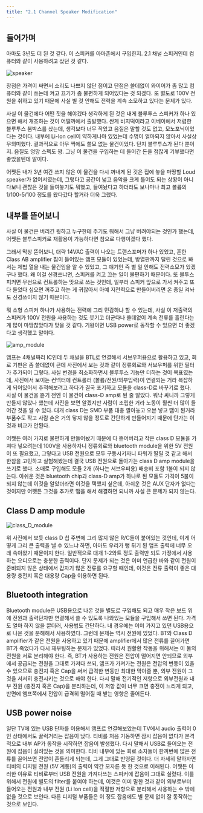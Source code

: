 ```yaml
---
title: "2.1 Channel Speaker Modification"
---
```


## 들어가며

아마도 3년도 더 된 것 같다. 이 스피커를 아마존에서 구입한지. 2.1 채널 스피커인데 컴퓨터와 같이 사용하려고 샀던 것 같다.

![speaker](speaker.jpg?resize=800)

장점은 가격이 싸면서 소리도 나쁘지 않단 점이고 단점은 쓸데없이 와이어가 좀 많고 컴퓨터와 같이 쓰는데 켜고 끄기가 좀 불편하게 되어있다는 것 되겠다. 또 별도로 100V 전원을 취하고 있기 때문에 사실 별 것 안해도 전력을 계속 소모하고 있다는 문제가 있다.

사실 이 물건에다 어떤 짓을 해야겠다 생각하게 된 것은 내게 블루투스 스피커가 하나 있으면 해서 개조하는 것이 어떨까에서 출발했다. 싼게 비지떡이라고 이베이에서 저렴한 블루투스 붐박스를 샀는데, 생각보다 너무 작았고 음질은 말할 것도 없고, 모노포닉이었다는 것이다. 내부에 Li-Ion cell이 약하게나마 있었는데 수명이 얼마되지 않아서 사실상 무의미했다. 결과적으로 아무 짝에도 쓸모 없는 물건이었다. 단지 블루투스가 된다 뿐이지. 음질도 엉망 스펙도 꽝. 그냥 이 물건을 구입하는 데 들어간 돈을 점잖게 기부했다면 좋았을텐데 말이다.

어쨋든 내가 3년 여간 쓰지 않은 이 물건을 다시 꺼내게 된 것은 집에 놓을 마땅할 Loud speaker가 없어서였는데, 그렇다고 공간이 넓고 음악을 크게 틀어도 되는 상황이 아니다보니 괜찮은 것을 들여놓기도 뭐했고, 들여놨다고 하더라도 보나마나 최고 볼륨의 1/100-5/100 정도를 왔다갔다 할거라 더욱 그랬다.

## 내부를 뜯어보니

사실 이 물건은 버리긴 뭣하고 누구한테 주기도 뭐해서 그냥 버려야되는 것인가 했는데, 어쨋든 블투스피커로 재활용이 가능하다면 참으로 다행이겠다 했다.

그래서 막상 뜯어보니, 대략 14VAC 출력이 나오는 트랜스포머가 하나 있었고, 흔한 Class AB amplifier 칩이 들어있는 앰프 모듈이 있었는데, 방열판까지 달린 것으로 봐서는 제법 열을 내는 물건임을 알 수 있었고, 그 얘기인 즉 별 일 안해도 전력소모가 있겠구나 했다. 왜 이걸 신경쓰냐면, 스피커를 켜고 끄는 일이 불편하기 때문이다. 또 블투스피커면 무선으로 컨트롤하는 맛으로 쓰는 것인데, 일부러 스피커 앞으로 가서 켜주고 또 다 들었다 싶으면 꺼주고 하는 게 귀찮아서 아예 저전력으로 만들어버리면 온 종일 켜놔도 신경쓰이지 않기 때문이다.

뭐 소형 스피커 하나가 사용하는 전력에 그리 민감하냐 할 수 있는데, 사실 이 저출력의 스피커가 100V 전원을 사용하는 것도 웃기고 더군다나 쓸데없이 계속 전류를 흘린다는 게 많이 마땅찮았다가 맞을 것 같다. 기왕이면 USB power로 동작할 수 있으면 더 좋겠다고 생각했고 말이다.

![amp_module](module.jpg?resize=800)

앰프는 4채널짜리 IC인데 두 채널을 BTL로 연결해서 서브우퍼용으로 활용하고 있고, 회로 기판은 좀 쓸데없이 큰데 사진에서 보는 것과 같이 정류회로와 서브우퍼를 위한 필터가 추가되어 그렇다. 사실 변경을 최소화하면서 블루투스 기능만 더하는 것이 목표였는데, 사진에서 보이는 컨넥터에 컨트롤러 (볼륨/전원/외부입력)이 연결되는 거라 복잡하게 되어있어서 추적해보려고 하다가 결국 포기하고 모듈을 class-D로 바꾸기로 했다. 사실 이 물건을 뜯기 전엔 이 물건이 class-D amp로 된 줄 알았다. 워낙 싸니까 그렇게 만들지 않았나 했는데 사진을 보면 알겠지만 사람이 조립한 거라 노동이 훨씬 더 많이 들어간 것을 알 수 있다. 대개 class D는 SMD 부품 대충 깔아놓고 오븐 넣고 땜이 된거라 부품수도 작고 사람 손은 거의 닿지 않을 정도로 간단하게 만들어지기 때문에 단가는 이것과 비교가 안된다.

어쨋든 여러 가지로 불편하게 만들어놨기 때문에 다 뜯어버리고 작은 class D 모듈을 가져다 넣으려는데 100V을 사용하자니 정류회로와 bluetooth module을 위한 5V 전원이 또 필요했고, 그렇다고 USB 전원으로 모두 구동시키자니 파워가 딸릴 것 같고 해서 한참을 고민하고 실험해봤는데 결국 USB 전원으로 돌아가는 class D amp module을 쓰기로 했다. 소매로 구입해도 모듈 2개 (하나는 서브우퍼용) 배송비 포함 1불이 되지 않는다. 아쉬운 것은 bluetooth chip과 class-D amp가 하나로 된 모듈도 가격이 5불이 되지 않는데 이것을 알았더라면 이것을 택했지 싶은데, 아쉬운 것은 AUX 단자가 없다는 것이지만 어쨋든 그것을 추가로 땜을 해서 해결하면 되니까 사실 큰 문제가 되지 않는다.

## Class D amp module

![class_D_module](amps.jpg?resize=800)

위 사진에서 보듯 class D 칩 주변에 그리 많지 않은 R/C들이 붙어있는 것인데, 이게 어떻게 그리 큰 출력을 낼 수 있느냐 하면, 아마도 우리가 뻥 튀기 된 앰프 출력에 너무 오래 속아왔기 때문이지 한다. 일반적으로 대개 1-2와트 정도 출력만 되도 가정에서 사용하는 오디오로는 충분한 출력이다. 단지 문제가 되는 것은 이미 언급한 바와 같이 전원이 준비되지 않은 상태에서 갑자기 많은 전류를 요구할 때인데, 이것은 전류 출력이 좋은 대용량 충전지 혹은 대용량 Cap을 이용하면 된다. 

## Bluetooth integration

Bluetooth module은 USB용으로 나온 것을 별도로 구입해도 되고 매우 작은 보드 위에 전원과 출력단자만 연결해서 쓸 수 있도록 나와있는 모듈을 구입해서 쓰면 된다. 가격도 얼마 하지 않을 뿐더러, 사용법도 간단하다. 내 경우에는 이미 가지고 있던 USB용으로 나온 것을 분해해서 사용하였다. 그런데 문제는 역시 전원에 있었다. BT와 Class D amplifier가 같은 전원을 사용하고 있기 때문에 amplifier에서 많은 전류를 끌어가면 BT가 죽었다가 다시 재부팅하는 문제가 있었다. 따라서 원활환 작동을 위해서는 이 둘의 전원을 서로 분리해야 한다. 즉, BT가 사용하는 전원은 전압이 떨어지면 안되므로 외부에서 공급되는 전원을 그대로 가져다 쓰되, 앰프가 가져가는 전원은 전압의 변동이 있을 수 있으므로 충전지 혹은 Cap을 써서 급격한 변동만 최대한 막아줄 뿐, 외부 전원이 그것을 서서히 충전시키는 것으로 해야 한다. 다시 말해 전기적인 저항으로 외부전원과 내부 전원 (충전지 혹은 Cap)을 분리하는데, 이 저항 값이 너무 크면 충전이 느리게 되고, 반면에 앰프쪽에서 전압이 급격히 떨어질 때 받는 영향은 줄어든다. 

## USB power noise

일단 TV에 있는 USB 단자를 이용해서 앰프르 연결해보았는데 TV에서 audio 출력이 0인 상태에서도 꿀럭거리는 잡음이 났다. 티비를 처음 기동하면 잠시 잡음이 없다가 본격적으로 내부 AP가 동작을 시작하면 잡음이 발생했다. 다시 말해서 USB로 들어오는 전원에 잡음이 실려있는 것을 의미한다. 티비 내부에 있는 회로 소자들이 한꺼번에 많은 전류를 끌어쓰면 전압이 흔들리게 되는데, 그게 그대로 반영된 것이다. 더 자세히 말하자면 티비의 디지털 전원 (5V 계통)의 출력이 약간 모자른 듯 한 것으로 이해된다. 어쨋든 이러한 이유로 티비로부터 USB 전원을 가져다쓰는 스피커에 잡음이 그대로 실렸다. 이를 위해서 전원에 별도의 filter를 붙여야 하는데, 이것은 이미 말한 것과 같이 외부로부터 들어오는 전원과 내부 전원 (Li Ion cell)을 적절한 저항으로 분리해서 사용하는 수 밖에 없을 것으로 보인다. 다른 디지털 부품들은 이 정도 잡음에도 별 문제 없이 잘 동작하는 것으로 보인다.



